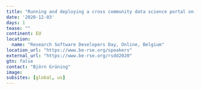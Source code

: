```yaml
---
title: "Running and deploying a cross community data science portal on-top of public compute infrastructures across Europe"
date: '2020-12-03'
days: 1
tease: ""
continent: EU
location:
  name: "Research Software Developers Day, Online, Belgium"
location_url: "https://www.be-rse.org/speakers"
external_url: "https://www.be-rse.org/rsdd2020"
gtn: false
contact: "Björn Grüning"
image: 
subsites: [global, us]
---
```

